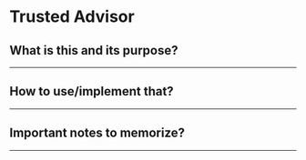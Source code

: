 # Trusted Advisor

## What is this and its purpose?

---

## How to use/implement that?

---

## Important notes to memorize?

---
